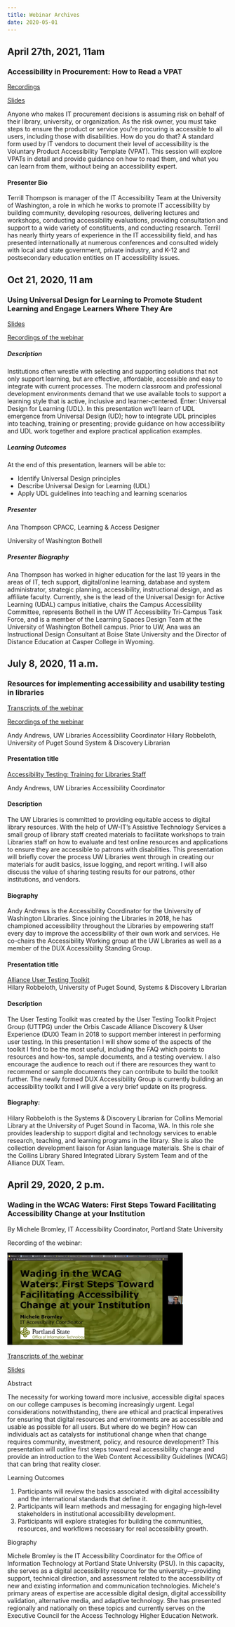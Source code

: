 ```yaml
---
title: Webinar Archives
date: 2020-05-01
---
```

## April 27th, 2021, 11am
### Accessibility in Procurement: How to Read a VPAT
[Recordings](https://drive.google.com/file/d/1R0ilqUrk3SJp07ISZWHYKkZGa2wCbwIL/view?usp=sharing)

[Slides](/images/procurement-readingvpat_4-27-21.pdf)

Anyone who makes IT procurement decisions is assuming risk on behalf of their library, university, or organization. As the risk owner, you must take steps to ensure the product or service you're procuring is accessible to all users, including those with disabilities. How do you do that? A standard form used by IT vendors to document their level of accessibility is the Voluntary Product Accessibility Template (VPAT). This session will explore VPATs in detail and provide guidance on how to read them, and what you can learn from them, without being an accessibility expert.

#### Presenter Bio

Terrill Thompson is manager of the IT Accessibility Team at  the University of Washington, a role in which he works to promote IT accessibility by building community, developing resources, delivering lectures and workshops, conducting accessibility evaluations, providing consultation and support to a wide variety of constituents, and conducting research. Terrill has nearly thirty years of experience in the IT accessibility field, and has presented internationally at numerous conferences and consulted widely with local and state government, private industry, and K-12 and postsecondary education entities on IT accessibility issues.

## Oct 21, 2020, 11 am
### Using Universal Design for Learning to Promote Student Learning and Engage Learners Where They Are

[Slides](http://bit.ly/nwheat-udl)

[Recordings of the webinar](https://drive.google.com/file/d/1mef-5r2mW21fOjuxUmL1MfjCUR1ZfJjr/view?usp=sharing)

##### Description
Institutions often wrestle with selecting and supporting solutions that not only support learning, but are effective, affordable, accessible and easy to integrate with current processes. The modern classroom and professional development environments demand that we use available tools to support a learning style that is active, inclusive and learner-centered. Enter: Universal Design for Learning (UDL). In this presentation we’ll learn of UDL emergence from Universal Design (UD); how to integrate UDL principles into teaching, training or presenting; provide guidance on how accessibility and UDL work together and explore practical application examples.  

##### Learning Outcomes
At the end of this presentation, learners will be able to:
* Identify Universal Design principles
* Describe Universal Design for Learning (UDL)
* Apply UDL guidelines into teaching and learning scenarios

##### Presenter
Ana Thompson CPACC, Learning & Access Designer

University of Washington Bothell

##### Presenter Biography
Ana Thompson has worked in higher education for the last 19 years in the areas of IT, tech support, digital/online learning, database and system administrator, strategic planning, accessibility, instructional design, and as affiliate faculty. Currently, she is the lead of the Universal Design for Active Learning (UDAL) campus initiative, chairs the Campus Accessibility Committee, represents Bothell in the UW IT Accessibility Tri-Campus Task Force, and is a member of the Learning Spaces Design Team at the University of Washington Bothell campus. Prior to UW, Ana was an Instructional Design Consultant at Boise State University and the Director of Distance Education at Casper College in Wyoming.


## July 8, 2020, 11 a.m. 

### Resources for implementing accessibility and usability testing in libraries


[Transcripts of the webinar](https://nwheat.org/documents/07082020_Transcript.pdf)

[Recordings of the webinar](https://drive.google.com/file/d/1xFOfTDxC8gPkGFTd6BZvnbG8x4Wr2aUp/view?usp=sharing)

Andy Andrews, UW Libraries Accessibility Coordinator 
Hilary Robbeloth, University of Puget Sound System & Discovery Librarian

#### Presentation title 
[Accessibility Testing: Training for Libraries Staff](https://nwheat.org/documents/Accessibility%20Testing%20Training%20for%20Libraries%20Staff.pdf)

Andy Andrews, UW Libraries Accessibility Coordinator
#### Description
The UW Libraries is committed to providing equitable access to digital library resources. With the help of UW-IT’s Assistive Technology Services a small group of library staff created materials to facilitate workshops to train Libraries staff on how to evaluate and test online resources and applications to ensure they are accessible to patrons with disabilities. This presentation will briefly cover the process UW Libraries went through in creating our materials for audit basics, issue logging, and report writing. I will also discuss the value of sharing testing results for our patrons, other institutions, and vendors. 
#### Biography
Andy Andrews is the Accessibility Coordinator for the University of Washington Libraries. Since joining the Libraries in 2018, he has championed accessibility throughout the Libraries by empowering staff every day to improve the accessibility of their own work and services. He co-chairs the Accessibility Working group at the UW Libraries as well as a member of the DUX Accessibility Standing Group. 

#### Presentation title
[Alliance User Testing Toolkit](https://nwheat.org/documents/Alliance%20User%20Testing%20Toolkit.pdf)  
Hilary Robbeloth, University of Puget Sound, Systems & Discovery Librarian

#### Description
The User Testing Toolkit was created by the User Testing Toolkit Project Group (UTTPG) under the Orbis Cascade Alliance Discovery & User Experience (DUX) Team in 2018 to support member interest in performing user testing.  In this presentation I will show some of the aspects of the toolkit I find to be the most useful, including the FAQ which points to resources and how-tos, sample documents, and a testing overview. I also encourage the audience to reach out if there are resources they want to recommend or sample documents they can contribute to build the toolkit further. The newly formed DUX Accessibility Group is currently building an accessibility toolkit and I will give a very brief update on its progress.  
#### Biography:
Hilary Robbeloth is the Systems & Discovery Librarian for Collins Memorial Library at the University of Puget Sound in Tacoma, WA. In this role she provides leadership to support digital and technology services to enable research, teaching, and learning programs in the library. She is also the collection development liaison for Asian language materials. She is chair of the Collins Library Shared Integrated Library System Team and of the Alliance DUX Team. 

## April 29, 2020, 2 p.m. 

### Wading in the WCAG Waters: First Steps Toward Facilitating Accessibility Change at your Institution

By Michele Bromley, IT Accessibility Coordinator, Portland State University

Recording of the webinar: 

[![Recording of the webinar](/images/Michele_04292020.png)](https://drive.google.com/file/d/1PEBm38uWV2Qvjf16GXlFZ4WXq0-I2GjY/preview)

[Transcripts of the webinar](/documents/Bromley_Accessibility_04292020.pdf) 

[Slides](https://docs.google.com/document/d/e/2PACX-1vSxG-2hbEirgJ85ejD2PLlrPpuc-pdd_ZfDvDU7K7RJ940B3ohvcbHfxSBhdgznc6Ps0QxNwCORM0HJ/pub)

Abstract

The necessity for working toward more inclusive, accessible digital spaces on our college campuses is becoming increasingly urgent. Legal considerations notwithstanding, there are ethical and practical imperatives for ensuring that digital resources and environments are as accessible and usable as possible for all users. But where do we begin? How can individuals act as catalysts for institutional change when that change requires community, investment, policy, and resource development? This presentation will outline first steps toward real accessibility change and provide an introduction to the Web Content Accessibility Guidelines (WCAG) that can bring that reality closer.

Learning Outcomes
1. Participants will review the basics associated with digital accessibility and the international standards that define it.
2. Participants will learn methods and messaging for engaging high-level stakeholders in institutional accessibility development.
3. Participants will explore strategies for building the communities, resources, and workflows necessary for real accessibility growth.

Biography

Michele Bromley is the IT Accessibility Coordinator for the Office of Information Technology at Portland State University (PSU). In this capacity, she serves as a digital accessibility resource for the university—providing support, technical direction, and assessment related to the accessibility of new and existing information and communication technologies. Michele's primary areas of expertise are accessible digital design, digital accessibility validation, alternative media, and adaptive technology. She has presented regionally and nationally on these topics and currently serves on the Executive Council for the Access Technology Higher Education Network.

